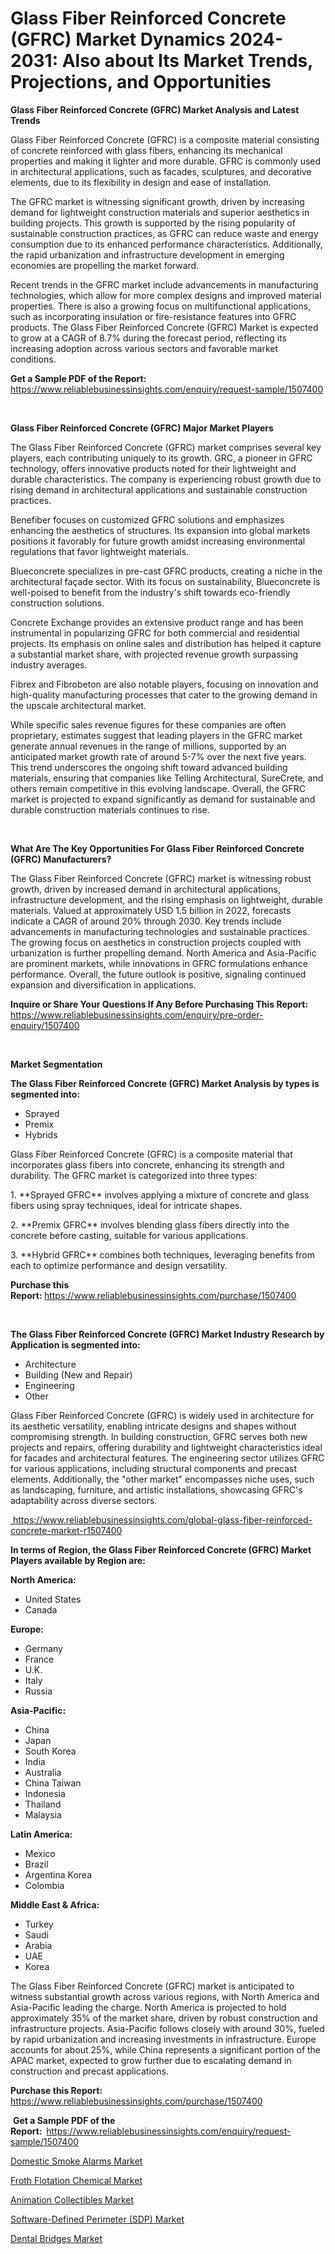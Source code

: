 <p><h1>Glass Fiber Reinforced Concrete (GFRC) Market Dynamics 2024-2031: Also about Its Market Trends, Projections, and Opportunities</h1></p><p><strong>Glass Fiber Reinforced Concrete (GFRC) Market Analysis and Latest Trends</strong></p>
<p><p>Glass Fiber Reinforced Concrete (GFRC) is a composite material consisting of concrete reinforced with glass fibers, enhancing its mechanical properties and making it lighter and more durable. GFRC is commonly used in architectural applications, such as facades, sculptures, and decorative elements, due to its flexibility in design and ease of installation.</p><p>The GFRC market is witnessing significant growth, driven by increasing demand for lightweight construction materials and superior aesthetics in building projects. This growth is supported by the rising popularity of sustainable construction practices, as GFRC can reduce waste and energy consumption due to its enhanced performance characteristics. Additionally, the rapid urbanization and infrastructure development in emerging economies are propelling the market forward.</p><p>Recent trends in the GFRC market include advancements in manufacturing technologies, which allow for more complex designs and improved material properties. There is also a growing focus on multifunctional applications, such as incorporating insulation or fire-resistance features into GFRC products. The Glass Fiber Reinforced Concrete (GFRC) Market is expected to grow at a CAGR of 8.7% during the forecast period, reflecting its increasing adoption across various sectors and favorable market conditions.</p></p>
<p><strong>Get a Sample PDF of the Report:&nbsp;</strong> <a href="https://www.reliablebusinessinsights.com/enquiry/request-sample/1507400">https://www.reliablebusinessinsights.com/enquiry/request-sample/1507400</a></p>
<p>&nbsp;</p>
<p><strong>Glass Fiber Reinforced Concrete (GFRC) Major Market Players</strong></p>
<p><p>The Glass Fiber Reinforced Concrete (GFRC) market comprises several key players, each contributing uniquely to its growth. GRC, a pioneer in GFRC technology, offers innovative products noted for their lightweight and durable characteristics. The company is experiencing robust growth due to rising demand in architectural applications and sustainable construction practices. </p><p>Benefiber focuses on customized GFRC solutions and emphasizes enhancing the aesthetics of structures. Its expansion into global markets positions it favorably for future growth amidst increasing environmental regulations that favor lightweight materials.</p><p>Blueconcrete specializes in pre-cast GFRC products, creating a niche in the architectural façade sector. With its focus on sustainability, Blueconcrete is well-poised to benefit from the industry's shift towards eco-friendly construction solutions.</p><p>Concrete Exchange provides an extensive product range and has been instrumental in popularizing GFRC for both commercial and residential projects. Its emphasis on online sales and distribution has helped it capture a substantial market share, with projected revenue growth surpassing industry averages.</p><p>Fibrex and Fibrobeton are also notable players, focusing on innovation and high-quality manufacturing processes that cater to the growing demand in the upscale architectural market. </p><p>While specific sales revenue figures for these companies are often proprietary, estimates suggest that leading players in the GFRC market generate annual revenues in the range of millions, supported by an anticipated market growth rate of around 5-7% over the next five years. This trend underscores the ongoing shift toward advanced building materials, ensuring that companies like Telling Architectural, SureCrete, and others remain competitive in this evolving landscape. Overall, the GFRC market is projected to expand significantly as demand for sustainable and durable construction materials continues to rise.</p></p>
<p>&nbsp;</p>
<p><strong>What Are The Key Opportunities For Glass Fiber Reinforced Concrete (GFRC) Manufacturers?</strong></p>
<p><p>The Glass Fiber Reinforced Concrete (GFRC) market is witnessing robust growth, driven by increased demand in architectural applications, infrastructure development, and the rising emphasis on lightweight, durable materials. Valued at approximately USD 1.5 billion in 2022, forecasts indicate a CAGR of around 20% through 2030. Key trends include advancements in manufacturing technologies and sustainable practices. The growing focus on aesthetics in construction projects coupled with urbanization is further propelling demand. North America and Asia-Pacific are prominent markets, while innovations in GFRC formulations enhance performance. Overall, the future outlook is positive, signaling continued expansion and diversification in applications.</p></p>
<p><strong>Inquire or Share Your Questions If Any Before Purchasing This Report:</strong> <a href="https://www.reliablebusinessinsights.com/enquiry/pre-order-enquiry/1507400">https://www.reliablebusinessinsights.com/enquiry/pre-order-enquiry/1507400</a></p>
<p>&nbsp;</p>
<p><strong>Market Segmentation</strong></p>
<p><strong>The Glass Fiber Reinforced Concrete (GFRC) Market Analysis by types is segmented into:</strong></p>
<p><ul><li>Sprayed</li><li>Premix</li><li>Hybrids</li></ul></p>
<p><p>Glass Fiber Reinforced Concrete (GFRC) is a composite material that incorporates glass fibers into concrete, enhancing its strength and durability. The GFRC market is categorized into three types: </p><p>1. **Sprayed GFRC** involves applying a mixture of concrete and glass fibers using spray techniques, ideal for intricate shapes. </p><p>2. **Premix GFRC** involves blending glass fibers directly into the concrete before casting, suitable for various applications. </p><p>3. **Hybrid GFRC** combines both techniques, leveraging benefits from each to optimize performance and design versatility.</p></p>
<p><strong>Purchase this Report:&nbsp;</strong><a href="https://www.reliablebusinessinsights.com/purchase/1507400">https://www.reliablebusinessinsights.com/purchase/1507400</a></p>
<p>&nbsp;</p>
<p><strong>The Glass Fiber Reinforced Concrete (GFRC) Market Industry Research by Application is segmented into:</strong></p>
<p><ul><li>Architecture</li><li>Building (New and Repair)</li><li>Engineering</li><li>Other</li></ul></p>
<p><p>Glass Fiber Reinforced Concrete (GFRC) is widely used in architecture for its aesthetic versatility, enabling intricate designs and shapes without compromising strength. In building construction, GFRC serves both new projects and repairs, offering durability and lightweight characteristics ideal for facades and architectural features. The engineering sector utilizes GFRC for various applications, including structural components and precast elements. Additionally, the "other market" encompasses niche uses, such as landscaping, furniture, and artistic installations, showcasing GFRC's adaptability across diverse sectors.</p></p>
<p><a href="https://www.reliablebusinessinsights.com/global-glass-fiber-reinforced-concrete-market-r1507400">&nbsp;https://www.reliablebusinessinsights.com/global-glass-fiber-reinforced-concrete-market-r1507400</a></p>
<p><strong>In terms of Region, the Glass Fiber Reinforced Concrete (GFRC) Market Players available by Region are:</strong></p>
<p>
    <p> <strong> North America: </strong>
        <ul>
            <li>United States</li>
            <li>Canada</li>
        </ul>
        </p> 
    <p> <strong> Europe: </strong>
        <ul>
            <li>Germany</li>
            <li>France</li>
            <li>U.K.</li>
            <li>Italy</li>
            <li>Russia</li>
        </ul>
        </p> 
    <p> <strong> Asia-Pacific: </strong>
        <ul>
            <li>China</li>
            <li>Japan</li>
            <li>South Korea</li>
            <li>India</li>
            <li>Australia</li>
            <li>China Taiwan</li>
            <li>Indonesia</li>
            <li>Thailand</li>
            <li>Malaysia</li>
        </ul>
        </p> 
    <p> <strong> Latin America: </strong>
        <ul>
            <li>Mexico</li>
            <li>Brazil</li>
            <li>Argentina Korea</li>
            <li>Colombia</li>
        </ul>
        </p> 
    <p> <strong> Middle East & Africa: </strong>
        <ul>
            <li>Turkey</li>
            <li>Saudi</li>
            <li>Arabia</li>
            <li>UAE</li>
            <li>Korea</li>
        </ul>
    </p>
    </p>
<p><p>The Glass Fiber Reinforced Concrete (GFRC) market is anticipated to witness substantial growth across various regions, with North America and Asia-Pacific leading the charge. North America is projected to hold approximately 35% of the market share, driven by robust construction and infrastructure projects. Asia-Pacific follows closely with around 30%, fueled by rapid urbanization and increasing investments in infrastructure. Europe accounts for about 25%, while China represents a significant portion of the APAC market, expected to grow further due to escalating demand in construction and precast applications.</p></p>
<p><strong>Purchase this Report: </strong><a href="https://www.reliablebusinessinsights.com/purchase/1507400">https://www.reliablebusinessinsights.com/purchase/1507400</a></p>
<p>&nbsp;<strong>Get a Sample PDF of the Report:&nbsp;&nbsp;</strong><a href="https://www.reliablebusinessinsights.com/enquiry/request-sample/1507400">https://www.reliablebusinessinsights.com/enquiry/request-sample/1507400</a></p>
<p><strong></strong></p>
<p><p><a href="https://issuu.com/reportprime-2/docs/domestic-smoke-alarms-market-size-2_16114ca71784fb">Domestic Smoke Alarms Market</a></p><p><a href="https://github.com/HeatherFernandez476/Market-Research-Report-List-1/blob/main/froth-flotation-chemical-market.md">Froth Flotation Chemical Market</a></p><p><a href="https://issuu.com/reportprime-2/docs/animation-collectibles-market-size-_85789b66c12f00">Animation Collectibles Market</a></p><p><a href="https://medium.com/@barbaraparker486/global-software-defined-perimeter-sdp-market-landscape-future-trends-and-market-strategic-b67173bd0bc9?postPublishedType=repub">Software-Defined Perimeter (SDP) Market</a></p><p><a href="https://www.linkedin.com/pulse/dental-bridges-market-insights-products-regional-analysis-fm4fe?trackingId=rEE74J%2BqSQaajm1Hr0nvzw%3D%3D">Dental Bridges Market</a></p></p>